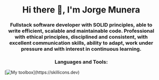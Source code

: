 <h1 align="center">Hi there 👋, I'm Jorge Munera</h1>
<h3 align="center">Fullstack software developer with SOLID principles, able to write efficient, scalable and maintainable code. Professional with ethical principles, disciplined and consistent, with excellent communication skills, ability to adapt, work under pressure and with interest in continuous learning.</h3>

<h3 align="center">Languages and Tools:</h3>

[![My toolbox](https://skillicons.dev/icons?i=js,nodejs,express,python,fastapi,ts,nestjs,react,tailwind,html,css,mysql,postgres,mongodb,docker,aws,azure,jest,git,github,)](https://skillicons.dev)


